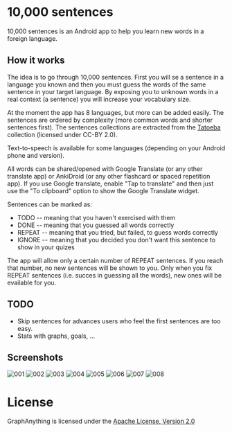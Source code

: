 # 10,000 sentences

10,000 sentences is an Android app to help you learn new words in a foreign language.

## How it works

The idea is to go through 10,000 sentences. First you will se a sentence in a language you known and then you must guess the words of the same sentence in your target language. By exposing you to unknown words in a real context (a sentence) you will increase your vocabulary size.

At the moment the app has 8 languages, but more can be added easily. The sentences are ordered by complexity (more common words and shorter sentences first). The sentences collections are extracted from the [Tatoeba](https://tatoeba.org) collection (licensed under CC-BY 2.0).

Text-to-speech is available for some languages (depending on your Android phone and version).

All words can be shared/opened with Google Translate (or any other translate app) or AnkiDroid (or any other flashcard or spaced repetition app). If you use Google translate, enable "Tap to translate" and then just use the "To clipboard" option to show the Google Translate widget.

Sentences can be marked as:

- TODO -- meaning that you haven't exercised with them
- DONE -- meaning that you guessed all words correctly
- REPEAT -- meaning that you tried, but failed, to guess words correctly
- IGNORE -- meaning that you decided you don't want this sentence to show in your quizes

The app will allow only a certain number of REPEAT sentences. If you reach that number, no new sentences will be shown to you. Only when you fix REPEAT sentences (i.e. succes in guessing all the words), new ones will be evailable for you.

## TODO

* Skip sentences for advances users who feel the first sentences are too easy.
* Stats with graphs, goals, ...

## Screenshots

![001](http://tkrajina.github.io/10000sentences/images/001.png)
![002](http://tkrajina.github.io/10000sentences/images/002.png)
![003](http://tkrajina.github.io/10000sentences/images/003.png)
![004](http://tkrajina.github.io/10000sentences/images/004.png)
![005](http://tkrajina.github.io/10000sentences/images/005.png)
![006](http://tkrajina.github.io/10000sentences/images/006.png)
![007](http://tkrajina.github.io/10000sentences/images/007.png)
![008](http://tkrajina.github.io/10000sentences/images/008.png)

# License

GraphAnything is licensed under the [Apache License, Version 2.0](http://www.apache.org/licenses/LICENSE-2.0)
